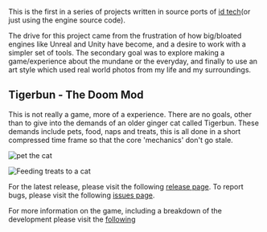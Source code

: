 <!--- https://bmdfalmouth.github.io/DoomMod/ -->

This is the first in a series of projects written in source ports of [id tech](https://en.wikipedia.org/wiki/Id_Tech)(or just using the engine source code). 

The drive for this project came from the frustration of how big/bloated engines like Unreal and Unity have become, and a desire to work with a simpler set of tools. The secondary goal was to explore making a game/experience about the mundane or the everyday, and finally to use an art style which used real world photos from my life and my surroundings. 

## Tigerbun - The Doom Mod
This is not really a game, more of a experience. There are no goals, other than to give into the demands of an older ginger cat called Tigerbun. These demands include pets, food, naps and treats, this is all done in a short compressed time frame so that the core 'mechanics' don't go stale.

![pet the cat](media/pets.gif)

![Feeding treats to a cat](media/TigerbunInspiration.gif)

For the latest release, please visit the following [release page](https://github.com/bmdFalmouth/DoomMod/releases). To report bugs, please visit the following [issues page](https://github.com/bmdFalmouth/DoomMod/issues).

For more information on the game, including a breakdown of the development please visit the [following](https://bmdfalmouth.github.io/DoomMod/Development/)